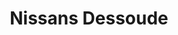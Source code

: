 ---
title: "Nissans Dessoude"
url: /herouville-saint-clair/nissans-dessoude/
shop: Autowerkstatt
---